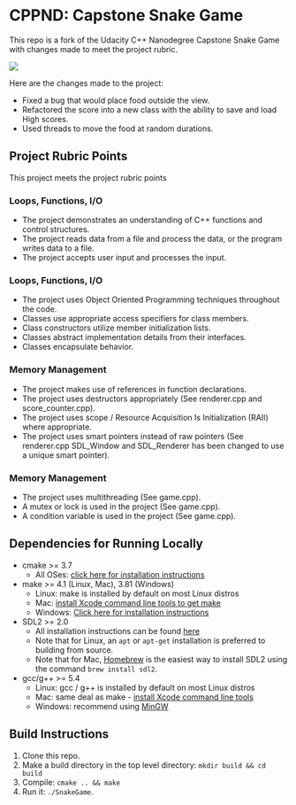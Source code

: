 # CPPND: Capstone Snake Game
This repo is a fork of the Udacity C++ Nanodegree Capstone Snake Game with changes made to meet the project rubric.

<img src="snake_game.gif"/>

Here are the changes made to the project:
- Fixed a bug that would place food outside the view.
- Refactored the score into a new class with the ability to save and load High scores.
- Used threads to move the food at random durations.

## Project Rubric Points
This project meets the project rubric points 

### Loops, Functions, I/O
- The project demonstrates an understanding of C++ functions and control structures.
- The project reads data from a file and process the data, or the program writes data to a file.
- The project accepts user input and processes the input.

### Loops, Functions, I/O
- The project uses Object Oriented Programming techniques throughout the code.
- Classes use appropriate access specifiers for class members.
- Class constructors utilize member initialization lists.
- Classes abstract implementation details from their interfaces.
- Classes encapsulate behavior.

### Memory Management
- The project makes use of references in function declarations.
- The project uses destructors appropriately (See renderer.cpp and score_counter.cpp).
- The project uses scope / Resource Acquisition Is Initialization (RAII) where appropriate.
- The project uses smart pointers instead of raw pointers (See renderer.cpp SDL_Window and SDL_Renderer has been changed to use a unique smart pointer).

### Memory Management
- The project uses multithreading (See game.cpp).
- A mutex or lock is used in the project (See game.cpp).
- A condition variable is used in the project (See game.cpp).

## Dependencies for Running Locally
* cmake >= 3.7
  * All OSes: [click here for installation instructions](https://cmake.org/install/)
* make >= 4.1 (Linux, Mac), 3.81 (Windows)
  * Linux: make is installed by default on most Linux distros
  * Mac: [install Xcode command line tools to get make](https://developer.apple.com/xcode/features/)
  * Windows: [Click here for installation instructions](http://gnuwin32.sourceforge.net/packages/make.htm)
* SDL2 >= 2.0
  * All installation instructions can be found [here](https://wiki.libsdl.org/Installation)
  * Note that for Linux, an `apt` or `apt-get` installation is preferred to building from source.
  * Note that for Mac, [Homebrew](https://brew.sh/) is the easiest way to install SDL2 using the command `brew install sdl2`.
* gcc/g++ >= 5.4
  * Linux: gcc / g++ is installed by default on most Linux distros
  * Mac: same deal as make - [install Xcode command line tools](https://developer.apple.com/xcode/features/)
  * Windows: recommend using [MinGW](http://www.mingw.org/)

## Build Instructions

1. Clone this repo.
2. Make a build directory in the top level directory: `mkdir build && cd build`
3. Compile: `cmake .. && make`
4. Run it: `./SnakeGame`.